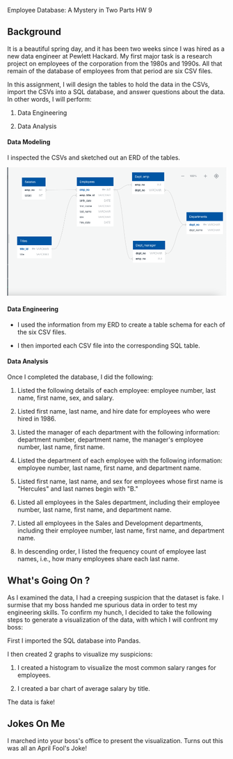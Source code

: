 Employee Database: A Mystery in Two Parts
HW 9

## Background

It is a beautiful spring day, and it has been two weeks since I was hired as a new data engineer at Pewlett Hackard. My first major task is a research project on employees of the corporation from the 1980s and 1990s. All that remain of the database of employees from that period are six CSV files.

In this assignment, I will design the tables to hold the data in the CSVs, import the CSVs into a SQL database, and answer questions about the data. In other words, I will perform:

1. Data Engineering

3. Data Analysis

#### Data Modeling

I inspected the CSVs and sketched out an ERD of the tables.

  ![ERD](EmployeeSQL/Images/Employees_ERD.png)

#### Data Engineering

* I used the information from my ERD to create a table schema for each of the six CSV files.

* I then imported each CSV file into the corresponding SQL table. 

#### Data Analysis

Once I completed the database, I did the following:

1. Listed the following details of each employee: employee number, last name, first name, sex, and salary.

2. Listed first name, last name, and hire date for employees who were hired in 1986.

3. Listed the manager of each department with the following information: department number, department name, the manager's employee number, last name, first name.

4. Listed the department of each employee with the following information: employee number, last name, first name, and department name.

5. Listed first name, last name, and sex for employees whose first name is "Hercules" and last names begin with "B."

6. Listed all employees in the Sales department, including their employee number, last name, first name, and department name.

7. Listed all employees in the Sales and Development departments, including their employee number, last name, first name, and department name.

8. In descending order, I listed the frequency count of employee last names, i.e., how many employees share each last name.

## What's Going On ?

As I examined the data, I had a creeping suspicion that the dataset is fake. I surmise that my boss handed me spurious data in order to test my engineering skills. To confirm my hunch, I decided to take the following steps to generate a visualization of the data, with which I will confront my boss:

First I imported the SQL database into Pandas.

I then created 2 graphs to visualize my suspicions:

1. I created a histogram to visualize the most common salary ranges for employees.

2. I created a bar chart of average salary by title.

The data is fake!

## Jokes On Me

I marched into your boss's office to present the visualization. Turns out this was all an April Fool's Joke!
